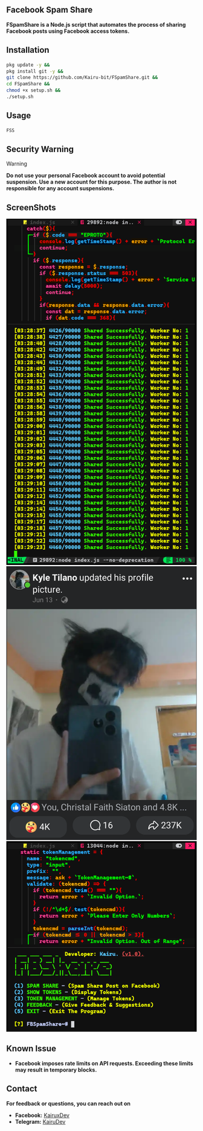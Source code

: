## Facebook Spam Share

**FSpamShare is a Node.js script that automates the process of sharing Facebook posts using Facebook access tokens.**

## Installation
```bash
pkg update -y &&
pkg install git -y &&
git clone https://github.com/Kairu-bit/FSpamShare.git &&
cd FSpamShare &&
chmod +x setup.sh &&
./setup.sh
```

## Usage
```bash
FSS
```

## Security Warning 

> [!WARNING]
> **Do not use your personal Facebook account to avoid potential suspension. Use a new account for this purpose. The author is not responsible for any account suspensions.**

## ScreenShots

![FacebookSS1](./assets/S1.png)
![FacebookSS2](./assets/S2.png)
![FacebookSS3](./assets/S3.png)

## Known Issue

- **Facebook imposes rate limits on API requests. Exceeding these limits may result in temporary blocks.**

## Contact
**For feedback or questions, you can reach out on**

- **Facebook:** [KairuxDev](https://facebook.com/KairuxDev)
- **Telegram:** [KairuDev](https://t.me/KairuDev)


